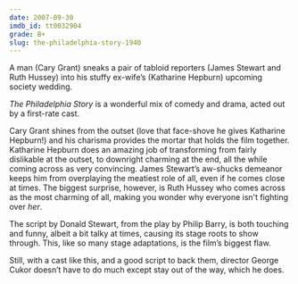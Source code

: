 ```yaml
---
date: 2007-09-30
imdb_id: tt0032904
grade: B+
slug: the-philadelphia-story-1940
---
```


A man (Cary Grant) sneaks a pair of tabloid reporters (James Stewart and Ruth Hussey) into his stuffy ex-wife’s (Katharine Hepburn) upcoming society wedding.

_The Philadelphia Story_ is a wonderful mix of comedy and drama, acted out by a first-rate cast.

Cary Grant shines from the outset (love that face-shove he gives Katharine Hepburn!) and his charisma provides the mortar that holds the film together. Katharine Hepburn does an amazing job of transforming from fairly dislikable at the outset, to downright charming at the end, all the while coming across as very convincing. James Stewart’s aw-shucks demeanor keeps him from overplaying the meatiest role of all, even if he comes close at times. The biggest surprise, however, is Ruth Hussey who comes across as the most charming of all, making you wonder why everyone isn't fighting over _her_.

The script by Donald Stewart, from the play by Philip Barry, is both touching and funny, albeit a bit talky at times, causing its stage roots to show through. This, like so many stage adaptations, is the film’s biggest flaw.

Still, with a cast like this, and a good script to back them, director George Cukor doesn’t have to do much except stay out of the way, which he does.

